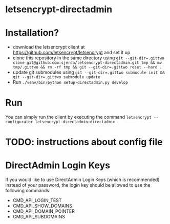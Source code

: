 # letsencrypt-directadmin

# Installation?
* download the letsencrypt client at https://github.com/letsencrypt/letsencrypt and set it up
* clone this repository in the same directory using `git --git-dir=.gittwo clone git@github.com:sjerdo/letsencrypt-directadmin.git tmp && mv tmp/.gittwo && rm -rf tmp && git --git-dir=.gittwo reset --hard .`
* update git submodules using `git --git-dir=.gittwo submodule init && git --git-dir=.gittwo submodule update`
* Run `./venv/bin/python setup-directadmin.py develop`

# Run
You can simply run the client by executing the command
```letsencrypt --configurator letsencrypt-directadmin:directadmin```

# TODO: instructions about config file

# DirectAdmin Login Keys
If you would like to use DirectAdmin Login Keys (which is recommended) instead of your password, the login key should be allowed to use the following commands:
* CMD_API_LOGIN_TEST
* CMD_API_SHOW_DOMAINS
* CMD_API_DOMAIN_POINTER
* CMD_API_SUBDOMAINS